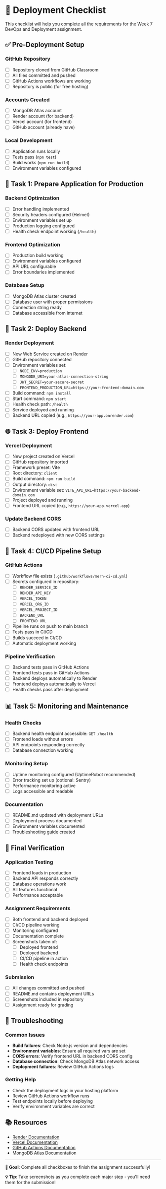 # 🚀 Deployment Checklist

This checklist will help you complete all the requirements for the Week 7 DevOps and Deployment assignment.

## ✅ Pre-Deployment Setup

### GitHub Repository
- [ ] Repository cloned from GitHub Classroom
- [ ] All files committed and pushed
- [ ] GitHub Actions workflows are working
- [ ] Repository is public (for free hosting)

### Accounts Created
- [ ] MongoDB Atlas account
- [ ] Render account (for backend)
- [ ] Vercel account (for frontend)
- [ ] GitHub account (already have)

### Local Development
- [ ] Application runs locally
- [ ] Tests pass (`npm test`)
- [ ] Build works (`npm run build`)
- [ ] Environment variables configured

## 🎯 Task 1: Prepare Application for Production

### Backend Optimization
- [ ] Error handling implemented
- [ ] Security headers configured (Helmet)
- [ ] Environment variables set up
- [ ] Production logging configured
- [ ] Health check endpoint working (`/health`)

### Frontend Optimization
- [ ] Production build working
- [ ] Environment variables configured
- [ ] API URL configurable
- [ ] Error boundaries implemented

### Database Setup
- [ ] MongoDB Atlas cluster created
- [ ] Database user with proper permissions
- [ ] Connection string ready
- [ ] Database accessible from internet

## 🚀 Task 2: Deploy Backend

### Render Deployment
- [ ] New Web Service created on Render
- [ ] GitHub repository connected
- [ ] Environment variables set:
  - [ ] `NODE_ENV=production`
  - [ ] `MONGODB_URI=your-atlas-connection-string`
  - [ ] `JWT_SECRET=your-secure-secret`
  - [ ] `FRONTEND_PRODUCTION_URL=https://your-frontend-domain.com`
- [ ] Build command: `npm install`
- [ ] Start command: `npm start`
- [ ] Health check path: `/health`
- [ ] Service deployed and running
- [ ] Backend URL copied (e.g., `https://your-app.onrender.com`)

## 🌐 Task 3: Deploy Frontend

### Vercel Deployment
- [ ] New project created on Vercel
- [ ] GitHub repository imported
- [ ] Framework preset: Vite
- [ ] Root directory: `client`
- [ ] Build command: `npm run build`
- [ ] Output directory: `dist`
- [ ] Environment variable set: `VITE_API_URL=https://your-backend-domain.com`
- [ ] Project deployed and running
- [ ] Frontend URL copied (e.g., `https://your-app.vercel.app`)

### Update Backend CORS
- [ ] Backend CORS updated with frontend URL
- [ ] Backend redeployed with new CORS settings

## 🔄 Task 4: CI/CD Pipeline Setup

### GitHub Actions
- [ ] Workflow file exists (`.github/workflows/mern-ci-cd.yml`)
- [ ] Secrets configured in repository:
  - [ ] `RENDER_SERVICE_ID`
  - [ ] `RENDER_API_KEY`
  - [ ] `VERCEL_TOKEN`
  - [ ] `VERCEL_ORG_ID`
  - [ ] `VERCEL_PROJECT_ID`
  - [ ] `BACKEND_URL`
  - [ ] `FRONTEND_URL`
- [ ] Pipeline runs on push to main branch
- [ ] Tests pass in CI/CD
- [ ] Builds succeed in CI/CD
- [ ] Automatic deployment working

### Pipeline Verification
- [ ] Backend tests pass in GitHub Actions
- [ ] Frontend tests pass in GitHub Actions
- [ ] Backend deploys automatically to Render
- [ ] Frontend deploys automatically to Vercel
- [ ] Health checks pass after deployment

## 📊 Task 5: Monitoring and Maintenance

### Health Checks
- [ ] Backend health endpoint accessible: `GET /health`
- [ ] Frontend loads without errors
- [ ] API endpoints responding correctly
- [ ] Database connection working

### Monitoring Setup
- [ ] Uptime monitoring configured (UptimeRobot recommended)
- [ ] Error tracking set up (optional: Sentry)
- [ ] Performance monitoring active
- [ ] Logs accessible and readable

### Documentation
- [ ] README.md updated with deployment URLs
- [ ] Deployment process documented
- [ ] Environment variables documented
- [ ] Troubleshooting guide created

## 🎉 Final Verification

### Application Testing
- [ ] Frontend loads in production
- [ ] Backend API responds correctly
- [ ] Database operations work
- [ ] All features functional
- [ ] Performance acceptable

### Assignment Requirements
- [ ] Both frontend and backend deployed
- [ ] CI/CD pipeline working
- [ ] Monitoring configured
- [ ] Documentation complete
- [ ] Screenshots taken of:
  - [ ] Deployed frontend
  - [ ] Deployed backend
  - [ ] CI/CD pipeline in action
  - [ ] Health check endpoints

### Submission
- [ ] All changes committed and pushed
- [ ] README.md contains deployment URLs
- [ ] Screenshots included in repository
- [ ] Assignment ready for grading

## 🔧 Troubleshooting

### Common Issues
- **Build failures**: Check Node.js version and dependencies
- **Environment variables**: Ensure all required vars are set
- **CORS errors**: Verify frontend URL in backend CORS config
- **Database connection**: Check MongoDB Atlas network access
- **Deployment failures**: Review GitHub Actions logs

### Getting Help
- Check the deployment logs in your hosting platform
- Review GitHub Actions workflow runs
- Test endpoints locally before deploying
- Verify environment variables are correct

## 📚 Resources

- [Render Documentation](https://render.com/docs)
- [Vercel Documentation](https://vercel.com/docs)
- [GitHub Actions Documentation](https://docs.github.com/en/actions)
- [MongoDB Atlas Documentation](https://docs.atlas.mongodb.com/)

---

**🎯 Goal**: Complete all checkboxes to finish the assignment successfully!

**💡 Tip**: Take screenshots as you complete each major step - you'll need them for the submission!
